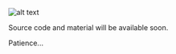 ![alt text](https://github.com/nikosT/Gisola/blob/main/gisola.png?raw=true)

Source code and material will be available soon.

Patience...


<!-- Gisola: Real-Time Moment Tensor computation optimized for multicore and manycore architectures -->
